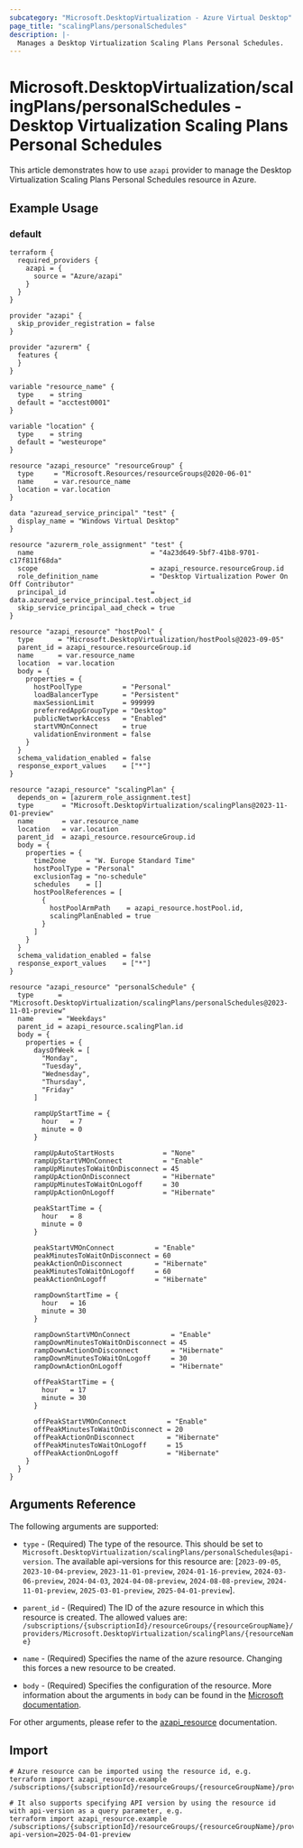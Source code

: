 ```yaml
---
subcategory: "Microsoft.DesktopVirtualization - Azure Virtual Desktop"
page_title: "scalingPlans/personalSchedules"
description: |-
  Manages a Desktop Virtualization Scaling Plans Personal Schedules.
---
```


# Microsoft.DesktopVirtualization/scalingPlans/personalSchedules - Desktop Virtualization Scaling Plans Personal Schedules

This article demonstrates how to use `azapi` provider to manage the Desktop Virtualization Scaling Plans Personal Schedules resource in Azure.

## Example Usage

### default

```hcl
terraform {
  required_providers {
    azapi = {
      source = "Azure/azapi"
    }
  }
}

provider "azapi" {
  skip_provider_registration = false
}

provider "azurerm" {
  features {
  }
}

variable "resource_name" {
  type    = string
  default = "acctest0001"
}

variable "location" {
  type    = string
  default = "westeurope"
}

resource "azapi_resource" "resourceGroup" {
  type     = "Microsoft.Resources/resourceGroups@2020-06-01"
  name     = var.resource_name
  location = var.location
}

data "azuread_service_principal" "test" {
  display_name = "Windows Virtual Desktop"
}

resource "azurerm_role_assignment" "test" {
  name                             = "4a23d649-5bf7-41b8-9701-c17f811f68da"
  scope                            = azapi_resource.resourceGroup.id
  role_definition_name             = "Desktop Virtualization Power On Off Contributor"
  principal_id                     = data.azuread_service_principal.test.object_id
  skip_service_principal_aad_check = true
}

resource "azapi_resource" "hostPool" {
  type      = "Microsoft.DesktopVirtualization/hostPools@2023-09-05"
  parent_id = azapi_resource.resourceGroup.id
  name      = var.resource_name
  location  = var.location
  body = {
    properties = {
      hostPoolType          = "Personal"
      loadBalancerType      = "Persistent"
      maxSessionLimit       = 999999
      preferredAppGroupType = "Desktop"
      publicNetworkAccess   = "Enabled"
      startVMOnConnect      = true
      validationEnvironment = false
    }
  }
  schema_validation_enabled = false
  response_export_values    = ["*"]
}

resource "azapi_resource" "scalingPlan" {
  depends_on = [azurerm_role_assignment.test]
  type       = "Microsoft.DesktopVirtualization/scalingPlans@2023-11-01-preview"
  name       = var.resource_name
  location   = var.location
  parent_id  = azapi_resource.resourceGroup.id
  body = {
    properties = {
      timeZone     = "W. Europe Standard Time"
      hostPoolType = "Personal"
      exclusionTag = "no-schedule"
      schedules    = []
      hostPoolReferences = [
        {
          hostPoolArmPath    = azapi_resource.hostPool.id,
          scalingPlanEnabled = true
        }
      ]
    }
  }
  schema_validation_enabled = false
  response_export_values    = ["*"]
}

resource "azapi_resource" "personalSchedule" {
  type      = "Microsoft.DesktopVirtualization/scalingPlans/personalSchedules@2023-11-01-preview"
  name      = "Weekdays"
  parent_id = azapi_resource.scalingPlan.id
  body = {
    properties = {
      daysOfWeek = [
        "Monday",
        "Tuesday",
        "Wednesday",
        "Thursday",
        "Friday"
      ]

      rampUpStartTime = {
        hour   = 7
        minute = 0
      }

      rampUpAutoStartHosts            = "None"
      rampUpStartVMOnConnect          = "Enable"
      rampUpMinutesToWaitOnDisconnect = 45
      rampUpActionOnDisconnect        = "Hibernate"
      rampUpMinutesToWaitOnLogoff     = 30
      rampUpActionOnLogoff            = "Hibernate"

      peakStartTime = {
        hour   = 8
        minute = 0
      }

      peakStartVMOnConnect          = "Enable"
      peakMinutesToWaitOnDisconnect = 60
      peakActionOnDisconnect        = "Hibernate"
      peakMinutesToWaitOnLogoff     = 60
      peakActionOnLogoff            = "Hibernate"

      rampDownStartTime = {
        hour   = 16
        minute = 30
      }

      rampDownStartVMOnConnect          = "Enable"
      rampDownMinutesToWaitOnDisconnect = 45
      rampDownActionOnDisconnect        = "Hibernate"
      rampDownMinutesToWaitOnLogoff     = 30
      rampDownActionOnLogoff            = "Hibernate"

      offPeakStartTime = {
        hour   = 17
        minute = 30
      }

      offPeakStartVMOnConnect          = "Enable"
      offPeakMinutesToWaitOnDisconnect = 20
      offPeakActionOnDisconnect        = "Hibernate"
      offPeakMinutesToWaitOnLogoff     = 15
      offPeakActionOnLogoff            = "Hibernate"
    }
  }
}

```



## Arguments Reference

The following arguments are supported:

* `type` - (Required) The type of the resource. This should be set to `Microsoft.DesktopVirtualization/scalingPlans/personalSchedules@api-version`. The available api-versions for this resource are: [`2023-09-05`, `2023-10-04-preview`, `2023-11-01-preview`, `2024-01-16-preview`, `2024-03-06-preview`, `2024-04-03`, `2024-04-08-preview`, `2024-08-08-preview`, `2024-11-01-preview`, `2025-03-01-preview`, `2025-04-01-preview`].

* `parent_id` - (Required) The ID of the azure resource in which this resource is created. The allowed values are:  
  `/subscriptions/{subscriptionId}/resourceGroups/{resourceGroupName}/providers/Microsoft.DesktopVirtualization/scalingPlans/{resourceName}`

* `name` - (Required) Specifies the name of the azure resource. Changing this forces a new resource to be created.

* `body` - (Required) Specifies the configuration of the resource. More information about the arguments in `body` can be found in the [Microsoft documentation](https://learn.microsoft.com/en-us/azure/templates/Microsoft.DesktopVirtualization/scalingPlans/personalSchedules?pivots=deployment-language-terraform).

For other arguments, please refer to the [azapi_resource](https://registry.terraform.io/providers/Azure/azapi/latest/docs/resources/resource) documentation.

## Import

 ```shell
 # Azure resource can be imported using the resource id, e.g.
 terraform import azapi_resource.example /subscriptions/{subscriptionId}/resourceGroups/{resourceGroupName}/providers/Microsoft.DesktopVirtualization/scalingPlans/{resourceName}/personalSchedules/{resourceName}
 
 # It also supports specifying API version by using the resource id with api-version as a query parameter, e.g.
 terraform import azapi_resource.example /subscriptions/{subscriptionId}/resourceGroups/{resourceGroupName}/providers/Microsoft.DesktopVirtualization/scalingPlans/{resourceName}/personalSchedules/{resourceName}?api-version=2025-04-01-preview
 ```
